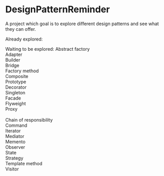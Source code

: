 # DesignPatternReminder
A project which goal is to explore different design patterns and see what they can offer.

Already explored:

Waiting to be explored:
Abstract factory\
Adapter\
Builder\
Bridge\
Factory method\
Composite\
Prototype\
Decorator\
Singleton\
Facade\
Flyweight\
Proxy\
\
Chain of responsibility\
Command\
Iterator\
Mediator\
Memento\
Observer\
State\
Strategy\
Template method\
Visitor
